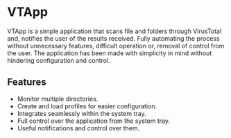 # VTApp
VTApp is a simple application that scans file and folders through VirusTotal and, notifies the user
of the results received. Fully automating the process without unnecessary features, difficult operation
or, removal of control from the user. The application has been made with simplicity in mind without 
hindering configuration and control. 

## Features
- Monitor multiple directories.
- Create and load profiles for easier configuration.
- Integrates seamlessly within the system tray.
- Full control over the application from the system tray.
- Useful notifications and control over them.